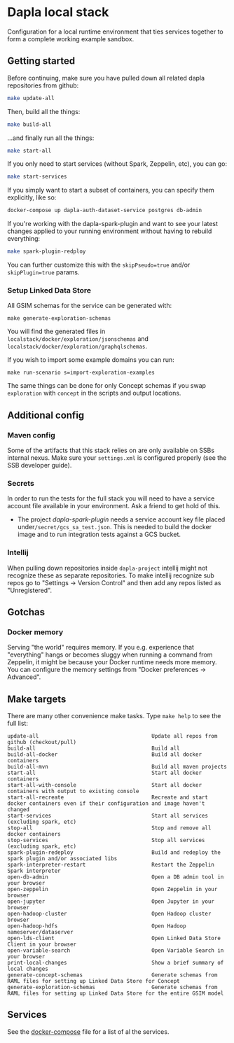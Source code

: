 # Dapla local stack

Configuration for a local runtime environment that ties services together
to form a complete working example sandbox.


## Getting started

Before continuing, make sure you have pulled down all related dapla repositories from github:

```sh
make update-all
```

Then, build all the things:
```sh
make build-all
```

...and finally run all the things:
```sh
make start-all
```

If you only need to start services (without Spark, Zeppelin, etc), you can go:
```sh
make start-services
```

If you simply want to start a subset of containers, you can specify them explicitly, like so:
```sh
docker-compose up dapla-auth-dataset-service postgres db-admin
```

If you're working with the dapla-spark-plugin and want to see your latest changes applied
to your running environment without having to rebuild everything:
```sh
make spark-plugin-redploy
```
You can further customize this with the `skipPseudo=true` and/or `skipPlugin=true` params.

### Setup Linked Data Store
All GSIM schemas for the service can be generated with:
```
make generate-exploration-schemas
```
You will find the generated files in `localstack/docker/exploration/jsonschemas` and `localstack/docker/exploration/graphqlschemas`.

If you wish to import some example domains you can run:
```
make run-scenario s=import-exploration-examples
```

The same things can be done for only Concept schemas if you swap `exploration` with `concept` in the scripts and output locations.

## Additional config

### Maven config

Some of the artifacts that this stack relies on are only available on SSBs internal nexus. Make sure
your `settings.xml` is configured properly (see the SSB developer guide).

### Secrets

In order to run the tests for the full stack you will need to have a service account file available in your environment.
Ask a friend to get hold of this.

- The project _dapla-spark-plugin_ needs a service account key file placed under`/secret/gcs_sa_test.json`.
This is needed to build the docker image and to run integration tests against a GCS bucket.

### Intellij

When pulling down repositories inside `dapla-project` intellij might not recognize these as separate repositories. To 
make intellij recognize sub repos go to "Settings -> Version Control" and then add any repos listed as "Unregistered".


## Gotchas

### Docker memory

Serving "the world" requires memory. If you e.g. experience that "everything" hangs or becomes
sluggy when running a command from Zeppelin, it might be because your Docker runtime needs more
memory. You can configure the memory settings from "Docker preferences -> Advanced".


## Make targets

There are many other convenience make tasks. Type `make help` to see the full list:
```
update-all                                    Update all repos from github (checkout/pull)
build-all                                     Build all
build-all-docker                              Build all docker containers
build-all-mvn                                 Build all maven projects
start-all                                     Start all docker containers
start-all-with-console                        Start all docker containers with output to existing console
start-all-recreate                            Recreate and start docker containers even if their configuration and image haven't changed
start-services                                Start all services (excluding spark, etc)
stop-all                                      Stop and remove all docker containers
stop-services                                 Stop all services (excluding spark, etc)
spark-plugin-redeploy                         Build and redeploy the spark plugin and/or associated libs
spark-interpreter-restart                     Restart the Zeppelin Spark interpreter
open-db-admin                                 Open a DB admin tool in your browser
open-zeppelin                                 Open Zeppelin in your browser
open-jupyter                                  Open Jupyter in your browser
open-hadoop-cluster                           Open Hadoop cluster browser
open-hadoop-hdfs                              Open Hadoop nameserver/dataserver
open-lds-client                               Open Linked Data Store Client in your browser
open-variable-search                          Open Variable Search in your browser
print-local-changes                           Show a brief summary of local changes
generate-concept-schemas                      Generate schemas from RAML files for setting up Linked Data Store for Concept
generate-exploration-schemas                  Generate schemas from RAML files for setting up Linked Data Store for the entire GSIM model
```

## Services

See the [docker-compose](https://github.com/statisticsnorway/dapla-project/blob/master/localstack/docker-compose.yml) file for a list of al the services.